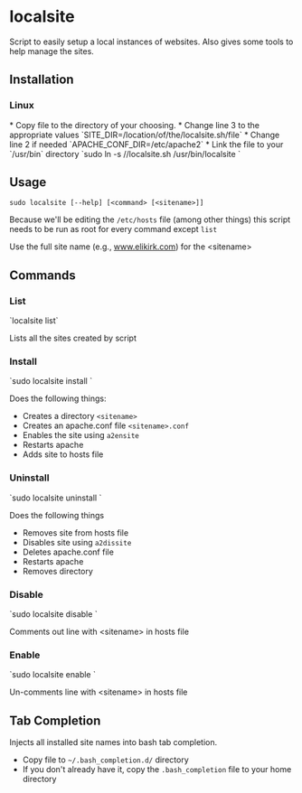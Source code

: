 # localsite
Script to easily setup a local instances of websites. Also gives some tools to help manage the sites.

<h2>Installation</h2>
<h3>Linux</h3>
* Copy file to the directory of your choosing.
* Change line 3 to the appropriate values `SITE_DIR=/location/of/the/localsite.sh/file`
* Change line 2 if needed `APACHE_CONF_DIR=/etc/apache2`
* Link the file to your `/usr/bin` directory `sudo ln -s /<directory of file>/localsite.sh /usr/bin/localsite `

<h2>Usage</h2>

`sudo localsite [--help] [<command> [<sitename>]]`

Because we'll be editing the `/etc/hosts` file (among other things) this script needs to be run as root for every command except `list`

Use the full site name (e.g., www.elikirk.com) for the &lt;sitename&gt;

<h2>Commands</h2>
<h3>List</h3>
`localsite list`

Lists all the sites created by script

<h3>Install</h3>
`sudo localsite install <sitename>`

Does the following things:
* Creates a directory `<sitename>`
* Creates an apache.conf file `<sitename>.conf`
* Enables the site using `a2ensite`
* Restarts apache
* Adds site to hosts file

<h3>Uninstall</h3>
`sudo localsite uninstall <sitename>`

Does the following things
* Removes site from hosts file
* Disables site using `a2dissite`
* Deletes apache.conf file
* Restarts apache
* Removes directory

<h3>Disable</h3>
`sudo localsite disable <sitename>`

Comments out line with &lt;sitename&gt; in hosts file

<h3>Enable</h3>
`sudo localsite enable <sitename>`

Un-comments line with &lt;sitename&gt; in hosts file

<h2>Tab Completion</h2>

Injects all installed site names into bash tab completion.
* Copy file to `~/.bash_completion.d/` directory
* If you don't already have it, copy the `.bash_completion` file to your home directory
